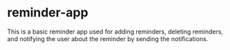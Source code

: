 # reminder-app
This is a basic reminder app used for adding reminders, deleting reminders, and notifying the user about the reminder by sending the notifications.
